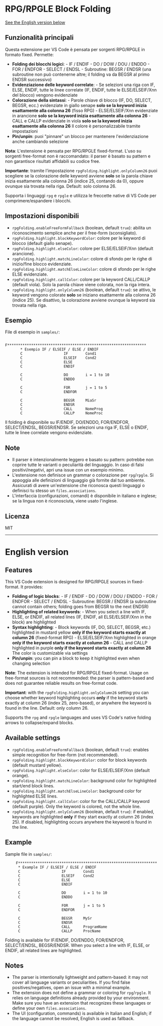 
# RPG/RPGLE Block Folding

[See the English version below](#english-version)


## Funzionalità principali

Questa estensione per VS Code è pensata per sorgenti RPG/RPGLE in formato fixed. Permette:

- **Folding dei blocchi logici**:
      - IF / ENDIF
      - DO / DOW / DOU / ENDDO
      - FOR / ENDFOR
      - SELECT / ENDSL
      - Subroutine: BEGSR / ENDSR (una subroutine non può contenerne altre; il folding va da BEGSR al primo ENDSR successivo)
- **Evidenziazione delle keyword correlate**:
      - Se selezioni una riga con IF, ELSE, ENDIF, tutte le linee correlate (IF, ENDIF, tutte le ELSE/ELSEIF/Xnn del blocco) vengono evidenziate
- **Colorazione della sintassi**:
      - Parole chiave di blocco (IF, DO, SELECT, BEGSR, ecc.) evidenziate in giallo senape **solo se la keyword inizia esattamente alla colonna 26** (fisso RPG)
      - ELSE/ELSEIF/Xnn evidenziate in arancione **solo se la keyword inizia esattamente alla colonna 26**
      - CALL e CALLP evidenziate in viola **solo se la keyword inizia esattamente alla colonna 26**
      Il colore è personalizzabile tramite impostazioni
- **Pin/unpin**: puoi "pinnare" un blocco per mantenere l'evidenziazione anche cambiando selezione

**Nota**: L'estensione è pensata per RPG/RPGLE fixed-format. L'uso su sorgenti free-format non è raccomandato: il parser è basato su pattern e non garantisce risultati affidabili su codice free.

**Importante**: tramite l’impostazione `rpgFolding.highlight.onlyColumn26` puoi scegliere se la colorazione delle keyword avviene **solo** se la parola chiave inizia esattamente alla colonna 26 (indice 25, contando da 0), oppure ovunque sia trovata nella riga. Default: solo colonna 26.

Supporta i linguaggi `rpg` e `rpgle` e utilizza le freccette native di VS Code per comprimere/espandere i blocchi.




## Impostazioni disponibili

- `rpgFolding.enableFreeFormFallback` (boolean, default `true`): abilita un riconoscimento semplice anche per il free-form (sconsigliato).
- `rpgFolding.highlight.blockKeywordColor`: colore per le keyword di blocco (default giallo senape).
- `rpgFolding.highlight.elseColor`: colore per ELSE/ELSEIF/Xnn (default arancione).
- `rpgFolding.highlight.matchLineColor`: colore di sfondo per le righe di inizio/fine blocco evidenziate.
- `rpgFolding.highlight.matchElseLineColor`: colore di sfondo per le righe ELSE evidenziate.
- `rpgFolding.highlight.callColor`: colore per la keyword CALL/CALLP (default viola). Solo la parola chiave viene colorata, non la riga intera.
- `rpgFolding.highlight.onlyColumn26` (boolean, default `true`): se attivo, le keyword vengono colorate **solo** se iniziano esattamente alla colonna 26 (indice 25). Se disattivo, la colorazione avviene ovunque la keyword sia trovata nella riga.


## Esempio

File di esempio in `samples/`:

```
      F****************************************************************
       * Esempio IF / ELSEIF / ELSE / ENDIF
       C                   IF        Cond1
       C                   ELSEIF    Cond2
       C                   ELSE
       C                   ENDIF

       C                   DO        i = 1 to 10
       C                   ENDDO

       C                   FOR       j = 1 to 5
       C                   ENDFOR

       C                   BEGSR     MiaSr
       C                   ENDSR
       C                   CALL      NomeProg
       C                   CALLP     NomeProc
```

Il folding è disponibile su IF/ENDIF, DO/ENDDO, FOR/ENDFOR, SELECT/ENDSL, BEGSR/ENDSR. Se selezioni una riga IF, ELSE o ENDIF, tutte le linee correlate vengono evidenziate.

## Note

- Il parser è intenzionalmente leggero e basato su pattern: potrebbe non coprire tutte le varianti o peculiarità del linguaggio. In caso di falsi positivi/negativi, apri una issue con un esempio minimo.
- L'estensione non definisce un grammar o colorazione per `rpg`/`rpgle`. Si appoggia alle definizioni di linguaggio già fornite dal tuo ambiente. Assicurati di avere un'estensione che riconosca questi linguaggi o definisci tu stesso un `files.associations`.
- L'interfaccia (configurazioni, comandi) è disponibile in italiano e inglese; se la lingua non è riconosciuta, viene usato l'inglese.

## Licenza

MIT

---


# English version

## Features

This VS Code extension is designed for RPG/RPGLE sources in fixed-format. It provides:

- **Folding of logic blocks**:
      - IF / ENDIF
      - DO / DOW / DOU / ENDDO
      - FOR / ENDFOR
      - SELECT / ENDSL
      - Subroutine: BEGSR / ENDSR (a subroutine cannot contain others; folding goes from BEGSR to the next ENDSR)
- **Highlighting of related keywords**:
      - When you select a line with IF, ELSE, or ENDIF, all related lines (IF, ENDIF, all ELSE/ELSEIF/Xnn in the block) are highlighted
- **Syntax highlighting**:
      - Block keywords (IF, DO, SELECT, BEGSR, etc.) highlighted in mustard yellow **only if the keyword starts exactly at column 26** (fixed-format RPG)
      - ELSE/ELSEIF/Xnn highlighted in orange **only if the keyword starts exactly at column 26**
      - CALL and CALLP highlighted in purple **only if the keyword starts exactly at column 26**
      The color is customizable via settings
- **Pin/unpin**: you can pin a block to keep it highlighted even when changing selection

**Note**: The extension is intended for RPG/RPGLE fixed-format. Usage on free-format sources is not recommended: the parser is pattern-based and does not guarantee reliable results on free-format code.

**Important**: with the `rpgFolding.highlight.onlyColumn26` setting you can choose whether keyword highlighting occurs **only** if the keyword starts exactly at column 26 (index 25, zero-based), or anywhere the keyword is found in the line. Default: only column 26.

Supports the `rpg` and `rpgle` languages and uses VS Code's native folding arrows to collapse/expand blocks.


## Available settings

- `rpgFolding.enableFreeFormFallback` (boolean, default `true`): enables simple recognition for free-form (not recommended).
- `rpgFolding.highlight.blockKeywordColor`: color for block keywords (default mustard yellow).
- `rpgFolding.highlight.elseColor`: color for ELSE/ELSEIF/Xnn (default orange).
- `rpgFolding.highlight.matchLineColor`: background color for highlighted start/end block lines.
- `rpgFolding.highlight.matchElseLineColor`: background color for highlighted ELSE lines.
- `rpgFolding.highlight.callColor`: color for the CALL/CALLP keyword (default purple). Only the keyword is colored, not the whole line.
- `rpgFolding.highlight.onlyColumn26` (boolean, default `true`): if enabled, keywords are highlighted **only** if they start exactly at column 26 (index 25). If disabled, highlighting occurs anywhere the keyword is found in the line.


## Example

Sample file in `samples/`:

```
     F****************************************************************
      * Example IF / ELSEIF / ELSE / ENDIF
      C                   IF        Cond1
      C                   ELSEIF    Cond2
      C                   ELSE
      C                   ENDIF

      C                   DO        i = 1 to 10
      C                   ENDDO

      C                   FOR       j = 1 to 5
      C                   ENDFOR

      C                   BEGSR     MySr
      C                   ENDSR
      C                   CALL      ProgramName
      C                   CALLP     ProcName
```

Folding is available for IF/ENDIF, DO/ENDDO, FOR/ENDFOR, SELECT/ENDSL, BEGSR/ENDSR. When you select a line with IF, ELSE, or ENDIF, all related lines are highlighted.

## Notes

- The parser is intentionally lightweight and pattern-based: it may not cover all language variants or peculiarities. If you find false positives/negatives, open an issue with a minimal example.
- The extension does not define a grammar or coloring for `rpg`/`rpgle`. It relies on language definitions already provided by your environment. Make sure you have an extension that recognizes these languages or define your own `files.associations`.
- The UI (configuration, commands) is available in Italian and English; if the language cannot be resolved, English is used as fallback.